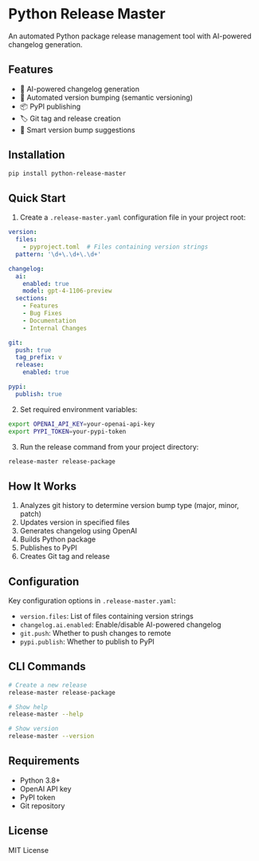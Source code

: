 # Python Release Master

An automated Python package release management tool with AI-powered changelog generation.

## Features

- 🤖 AI-powered changelog generation
- 🔄 Automated version bumping (semantic versioning)
- 📦 PyPI publishing
- 🏷️ Git tag and release creation
- 🎯 Smart version bump suggestions

## Installation

```bash
pip install python-release-master
```

## Quick Start

1. Create a `.release-master.yaml` configuration file in your project root:

```yaml
version:
  files:
    - pyproject.toml  # Files containing version strings
  pattern: '\d+\.\d+\.\d+'

changelog:
  ai:
    enabled: true
    model: gpt-4-1106-preview
  sections:
    - Features
    - Bug Fixes
    - Documentation
    - Internal Changes

git:
  push: true
  tag_prefix: v
  release:
    enabled: true

pypi:
  publish: true
```

2. Set required environment variables:
```bash
export OPENAI_API_KEY=your-openai-api-key
export PYPI_TOKEN=your-pypi-token
```

3. Run the release command from your project directory:
```bash
release-master release-package
```

## How It Works

1. Analyzes git history to determine version bump type (major, minor, patch)
2. Updates version in specified files
3. Generates changelog using OpenAI
4. Builds Python package
5. Publishes to PyPI
6. Creates Git tag and release

## Configuration

Key configuration options in `.release-master.yaml`:

- `version.files`: List of files containing version strings
- `changelog.ai.enabled`: Enable/disable AI-powered changelog
- `git.push`: Whether to push changes to remote
- `pypi.publish`: Whether to publish to PyPI

## CLI Commands

```bash
# Create a new release
release-master release-package

# Show help
release-master --help

# Show version
release-master --version
```

## Requirements

- Python 3.8+
- OpenAI API key
- PyPI token
- Git repository

## License

MIT License 